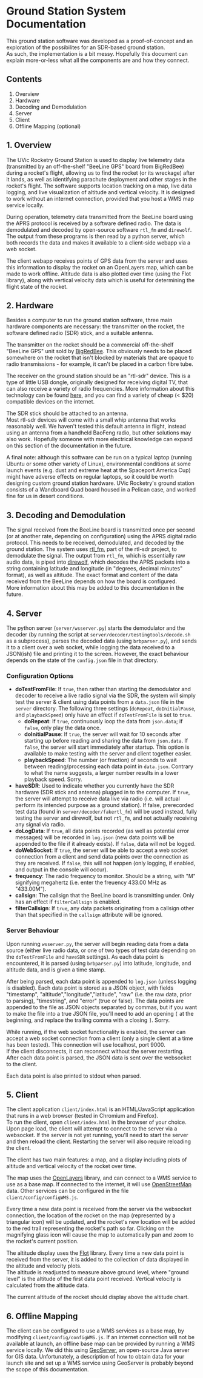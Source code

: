 # Ground Station System Documentation

This ground station software was developed as a proof-of-concept and 
an exploration of the possibilites for an SDR-based ground station.  
As such, the implementation is a bit messy.  Hopefully this
document can explain more-or-less what all the components are and how 
they connect.

## Contents
 1. Overview
 2. Hardware
 3. Decoding and Demodulation
 4. Server
 5. Client
 6. Offline Mapping (optional)

## 1. Overview

The UVic Rocketry Ground Station is used to display live telemetry 
data (transmitted by an off-the-shelf "BeeLine GPS" board from BigRedBee) 
during a rocket's flight, allowing us to find the rocket
(or its wreckage) after it lands, as well as identifying parachute 
deployment and other stages in the rocket's flight.  The software 
supports location tracking on a map, live data logging, and
live visualization of altitude and vertical velocity.  It is designed to
work without an internet connection, provided that you host a WMS map
service locally.

During operation, telemetry data transmitted from the BeeLine board 
using the APRS protocol is received by a software defined radio.  The 
data is demodulated and decoded by open-source software
`rtl_fm` and `direwolf`.  The output from these programs is then 
read by a python server, which
both records the data and makes it available to a client-side webapp 
via a web socket.

The client webapp receives points of GPS data from the 
server and uses this information to
display the rocket on an OpenLayers map, which can be made to 
work offline.  Altitude data is also plotted over time (using the 
Flot library), along with vertical velocity data which
is useful for determining the flight state of the rocket.

## 2. Hardware

Besides a computer to run the ground station software, three main 
hardware components are necessary: the transmitter on the rocket, the 
software defined radio (SDR) stick, and a suitable antenna.

The transmitter on the rocket should be a commercial off-the-shelf 
"BeeLine GPS" unit sold by [BigRedBee](http://www.bigredbee.com/).
This obviously needs to be placed somewhere on the rocket that isn't blocked by 
materials that are opaque to radio transmissions - for example, it can't 
be placed in a carbon fibre tube.

The receiver on the ground station should be an "rtl-sdr" device.
This is a type of little USB dongle, originally designed for receiving 
digital TV, that can also receive a variety of radio frequencies.  More
information about this technology can be found 
[here](https://www.rtl-sdr.com), and you can find a variety of cheap (< $20)
compatible devices on the internet.

The SDR stick should be attached to an antenna.  
Most rtl-sdr devices will come with a small whip antenna that works 
reasonably well.  We haven't tested this default antenna in flight, 
instead using an antenna from a handheld BaoFeng radio, but other 
solutions may also work.  Hopefully someone with more electrical knowledge can
expand on this section of the documentation in the future.

A final note: although this software can be run on a typical laptop 
(running Ubuntu or some other variety of Linux), 
environmental conditions at some launch events (e.g. dust and extreme heat at 
the Spaceport America Cup) might have adverse effects on
regular laptops, so it could be worth designing custom ground station hardware.  UVic Rocketry's ground station consists of a Wandboard Quad board 
housed in a Pelican case, and worked fine for us in desert conditions.

## 3. Decoding and Demodulation

The signal received from the BeeLine board is transmitted once per 
second (or at another rate, depending on configuration) using the APRS digital 
radio protocol.  This needs to be received, demodulated, and
decoded by the ground station. The system uses 
[rtl\_fm](http://kmkeen.com/rtl-demod-guide/), part of the 
rtl-sdr project, to demodulate the signal.  The output from `rtl_fm`, 
which is essentially raw audio data, is piped into 
[direwolf](https://github.com/wb2osz/direwolf), which decodes the APRS packets 
into a string containing latitude and longitude (in "degrees, decimal minutes" 
format), as well as altitude.  The exact format and content of the 
data received from the BeeLine depends on how the board is configured.  
More information about this may be added to this documentation in the future.

## 4. Server

The python server (`server/wsserver.py`) starts the demodulator and the 
decoder (by running the script at `server/decoder/testingtools/decode.sh` 
as a subprocess), parses the decoded data (using `brbparser.py`), and sends it 
to a client over a web socket, while logging the data received to a JSON(ish) 
file and printing it to the screen.  However, the exact behaviour 
depends on the state of the `config.json` file in that directory.

### Configuration Options

- **doTestFromFile**: If `true`, then rather than starting the demodulator and decoder to receive a live
radio signal via the SDR, the system will simply test the server & client using data points from a 
`data.json` file in the `server` directory.  The following three settings (`doRepeat`, `doInitialPause`,
and `playbackSpeed`) only have an effect if `doTestFromFile` is set to `true`.
  + **doRepeat**: If `true`, continuously loop the data from `json.data`; if `false`, only play the data 
once.
  + **doInitialPause**: If `true`, the server will wait for 10 seconds after starting up before reading and
sharing the data from `json.data`.  If `false`, the server will start immediately after startup.  This
option is available to make testing with the server and client together easier.
  + **playbackSpeed**: The number (or fraction) of seconds to wait between reading/processing each data
point in `data.json`.  Contrary to what the name suggests, a larger number results in a lower playback
speed.  Sorry.
- **haveSDR**: Used to indicate whether you currently have the SDR hardware (SDR stick and antenna)
plugged in to the computer.  If `true`, the server will attempt to receive data live via radio (i.e.
will actual perform its intended purpose as a ground station).  If false,
prerecorded test data (found in `server/decoder/fakertl_fm`) will be used instead, fully testing the
server and direwolf, but not `rtl_fm`, and not actually receiving any signal via radio.
- **doLogData**: If `true`, all data points recorded (as well as potential error messages) will be recorded
in `log.json` (new data points will be appended to the file if it already exists).  If `false`, data will
not be logged.
- **doWebSocket**: If `true`, the server will be able to accept a web socket connection from a client and
send data points over the connection as they are received.  If `false`, this will not happen (only logging,
if enabled, and output in the console will occur).
- **frequency**: The radio frequency to monitor.  Should be a string, with "M" signifying megahertz (i.e.
enter the freuency 433.00 MHz as "433.00M").
- **callsign**: The callsign that the BeeLine board is transmitting under.  Only has an effect if 
`filterCallsign` is enabled.
- **filterCallsign**: If `true`, any data packets originating from a callsign other than that specified
in the `callsign` attribute will be ignored.

### Server Behaviour

Upon running `wsserver.py`, the server will begin reading data from a 
data source (either live radio data, or one of two types of test data 
depending on the `doTestFromFile` and `haveSDR` settings). As
each data point is encountered, it is parsed (using `brbparser.py`) into 
latitude, longitude, and altitude data, and is given a time stamp.  

After being parsed, each data point is appended to `log.json` 
(unless logging is disabled).  Each data point is stored as a JSON object, 
with fields "timestamp", "altitude","longitude","latitude", 
"raw" (i.e. the raw data, prior to parsing), "timestring", and 
"error" (true or false).  The data points are appended to the 
file as JSON objects separated by commas, but if you want to make the 
file into a true JSON file, you'll need to add an opening `[` at the 
beginning, and replace the trailing comma with a closing `]`.  Sorry.

While running, if the web socket functionality is enabled, the server 
can accept a web socket connection from a client (only a single client at 
a time has been tested).  This connection will use localhost, port 9000.  
If the client disconnects, it can reconnect without the server restarting.  
After each data point is parsed, the JSON data is sent over the websocket 
to the client.

Each data point is also printed to stdout when parsed.


## 5. Client

The client application `client/index.html` is an HTML/JavaScript 
application that runs in a web browser (tested in Chromium and Firefox).  
To run the client, open `client/index.html` in the browser of your choice.  
Upon page load, the client will attempt to connect to the server
via a websocket.  If the server is not yet running, you'll need to start 
the server and then reload the client.  Restarting the server will also 
require reloading the client.

The client has two main features: a map, and a display including plots of 
altitude and vertical velocity of the rocket over time.

The map uses the [OpenLayers](https://openlayers.org/) library, and can 
connect to a WMS service to use as a base map.  If
connected to the internet, it will use 
[OpenStreetMap](https://www.openstreetmap.org) data. Other 
services can be configured in the file `client/config/configWMS.js`.

Every time a new data point is received from the server via the 
websocket connection, the location of the rocket on the map 
(represented by a triangular icon) will be updated, and the rocket's new 
location will be added to the red trail representing the rocket's path so far.  Clicking on the magnifying glass icon will cause the map to automatically 
pan and zoom to the rocket's current position.

The altitude display uses the [Flot](http://www.flotcharts.org/) library. 
Every time a new data point is received from the server, it is added to the 
collection of data displayed in the altitude and velocity plots.  
The altitude is readjusted to measure above ground level, where "ground level" 
is the altitude of the first data point received. 
Vertical velocity is calculated from the altitude data.

The current altitude of the rocket should display above the 
altitude chart.

## 6. Offline Mapping

The client can be configured to use a WMS services as a base map, by
modifying `client/config/configWMS.js`.  If an internet connection will not be
available at launch, an offline base map can be provided by running a 
WMS service locally.  We did this using [GeoServer](http://geoserver.org/), 
an open-source Java server for GIS data.  Unfortunately, 
a description of how to obtain data for your launch site and set up a 
WMS service using GeoServer is probably beyond the scope of this documentation.


